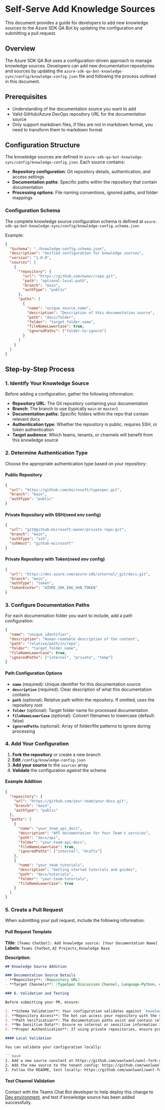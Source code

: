 # Self-Serve Add Knowledge Sources

This document provides a guide for developers to add new knowledge sources to the Azure SDK QA Bot by updating the configuration and submitting a pull request.

## Overview

The Azure SDK QA Bot uses a configuration-driven approach to manage knowledge sources. Developers can add new documentation repositories and sources by updating the `azure-sdk-qa-bot-knowledge-sync/config/knowledge-config.json` file and following the process outlined in this document.

## Prerequisites

- Understanding of the documentation source you want to add
- Valid GitHub/Azure DevOps repository URL for the documentation source
- Only support markdown files, if files are not in markdown format, you need to transform them to markdown format

## Configuration Structure

The knowledge sources are defined in `azure-sdk-qa-bot-knowledge-sync/config/knowledge-config.json`. Each source contains:

- **Repository configuration**: Git repository details, authentication, and access settings
- **Documentation paths**: Specific paths within the repository that contain documentation
- **Processing options**: File naming conventions, ignored paths, and folder mappings

### Configuration Schema

The complete knowledge source configuration schema is defined at `azure-sdk-qa-bot-knowledge-sync/config/knowledge-config.schema.json`

Example:
```json
{
  "$schema": "./knowledge-config.schema.json",
  "description": "Unified configuration for knowledge sources",
  "version": "1.0.0",
  "sources": [
    {
      "repository": {
        "url": "https://github.com/owner/repo.git",
        "path": "optional-local-path",
        "branch": "main",
        "authType": "public"
      },
      "paths": [
        {
          "name": "unique_source_name",
          "description": "Description of this documentation source",
          "path": "docs/folder",
          "folder": "target_folder_name",
          "fileNameLowerCase": true,
          "ignoredPaths": ["folder-to-ignore"]
        }
      ]
    }
  ]
}
```

## Step-by-Step Process

### 1. Identify Your Knowledge Source

Before adding a configuration, gather the following information:

- **Repository URL**: The Git repository containing your documentation
- **Branch**: The branch to use (typically `main` or `master`)
- **Documentation paths**: Specific folders within the repo that contain relevant docs
- **Authentication type**: Whether the repository is public, requires SSH, or token authentication
- **Target audience**: Which teams, tenants, or channels will benefit from this knowledge source

### 2. Determine Authentication Type

Choose the appropriate authentication type based on your repository:

#### Public Repository
```json
{
  "url": "https://github.com/microsoft/typespec.git",
  "branch": "main",
  "authType": "public"
}
```

#### Private Repository with SSH(need env config)
```json
{
  "url": "git@github-microsoft:owner/private-repo.git",
  "branch": "main",
  "authType": "ssh",
  "sshHost": "github-microsoft"
}
```

#### Private Repository with Token(need env config)
```json
{
  "url": "https://dev.azure.com/azure-sdk/internal/_git/docs.git",
  "branch": "main",
  "authType": "token",
  "tokenEnvVar": "AZURE_SDK_ENG_HUB_TOKEN"
}
```

### 3. Configure Documentation Paths

For each documentation folder you want to include, add a path configuration:

```json
{
  "name": "unique_identifier",
  "description": "Human-readable description of the content",
  "path": "relative/path/in/repo",
  "folder": "target_folder_name",
  "fileNameLowerCase": true,
  "ignoredPaths": ["internal", "private", "temp"]
}
```

#### Path Configuration Options

- **`name`** (required): Unique identifier for this documentation source
- **`description`** (required): Clear description of what this documentation contains
- **`path`** (optional): Relative path within the repository. If omitted, uses the repository root
- **`folder`** (optional): Target folder name for processed documentation
- **`fileNameLowerCase`** (optional): Convert filenames to lowercase (default: false)
- **`ignoredPaths`** (optional): Array of folder/file patterns to ignore during processing

### 4. Add Your Configuration

1. **Fork the repository** or create a new branch
2. **Edit** `/config/knowledge-config.json`
3. **Add your source** to the `sources` array
4. **Validate** the configuration against the schema

#### Example Addition

```json
{
  "repository": {
    "url": "https://github.com/your-team/your-docs.git",
    "branch": "main",
    "authType": "public"
  },
  "paths": [
    {
      "name": "your_team_api_docs",
      "description": "API documentation for Your Team's services",
      "path": "docs/api",
      "folder": "your-team-api-docs",
      "fileNameLowerCase": true,
      "ignoredPaths": ["internal", "drafts"]
    },
    {
      "name": "your_team_tutorials",
      "description": "Getting started tutorials and guides",
      "path": "docs/tutorials",
      "folder": "your-team-tutorials",
      "fileNameLowerCase": true
    }
  ]
}
```

### 5. Create a Pull Request

When submitting your pull request, include the following information:

#### Pull Request Template

**Title**: `[Teams Chatbot]: Add knowledge source: [Your Documentation Name]`
**Labels**: `Teams Chatbot`, `AI Projects`, `Knowledge Base`

**Description**:
```markdown
## Knowledge Source Addition

### Documentation Source Details
- **Repository**: [Repository URL]
- **Target Channels**: [TypeSpec Discussion Channel, Language-Python, etc.]

### 6. Validation and Testing

Before submitting your PR, ensure:

1. **Schema Validation**: Your configuration validates against `knowledge-config.schema.json`
2. **Repository Access**: The bot can access your repository with the specified authentication
3. **Path Verification**: The documentation paths exist and contain relevant content
4. **No Sensitive Data**: Ensure no internal or sensitive information is in public paths
5. **Proper Authentication**: If using private repositories, ensure proper environment variables are configured

#### Local Validation

You can validate your configuration locally:

```bash
1. Add a new source constant at https://github.com/wanlwanl/wanl-fork-azure-sdk-tools/blob/azure-sdk-ai-bot/tools/sdk-ai-bots/azure-sdk-qa-bot-backend/model/completion.go
2. Add the new source to the tenant config: https://github.com/wanlwanl/wanl-fork-azure-sdk-tools/blob/azure-sdk-ai-bot/tools/sdk-ai-bots/azure-sdk-qa-bot-backend/config/tenant.go
3. Follow the README, test locally: https://github.com/wanlwanl/wanl-fork-azure-sdk-tools/blob/azure-sdk-ai-bot/tools/sdk-ai-bots/azure-sdk-qa-bot-backend/README.md
```

#### Test Channel Validation

Contact with the Teams Chat Bot developer to help deploy this change to [Dev environment](https://github.com/wanlwanl/wanl-fork-azure-sdk-tools/blob/azure-sdk-ai-bot/tools/sdk-ai-bots/azure-sdk-qa-bot-backend/TROUBLE_SHOOTING.md#development-environment), and test if knowledge source has been added successfully.